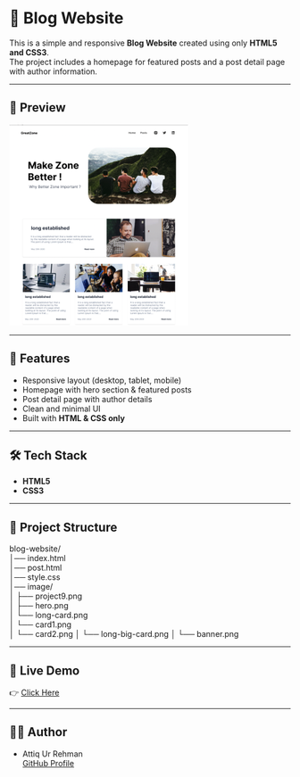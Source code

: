 # 📝 Blog Website  

This is a simple and responsive **Blog Website** created using only **HTML5 and CSS3**.  
The project includes a homepage for featured posts and a post detail page with author information.  

---

## 📸 Preview  
![Blog Website Screenshot](image/project9.png)  

---

## 🚀 Features  
- Responsive layout (desktop, tablet, mobile)  
- Homepage with hero section & featured posts  
- Post detail page with author details  
- Clean and minimal UI  
- Built with **HTML & CSS only**  

---

## 🛠️ Tech Stack  
- **HTML5**  
- **CSS3**  

---

## 📂 Project Structure  
blog-website/  
│── index.html  
│── post.html  
│── style.css  
│── image/  
│   ├── project9.png  
│   ├── hero.png  
│   └── long-card.png  
│   └── card1.png  
│   └── card2.png 
│   └── long-big-card.png 
│   └── banner.png

---

## 🔗 Live Demo  
👉 [Click Here](https://attiq-ur-rehman4855.github.io/blog-website/)  

---

## 👨‍💻 Author  
- Attiq Ur Rehman  
  [GitHub Profile](https://github.com/attiq-ur-rehman4855)  
